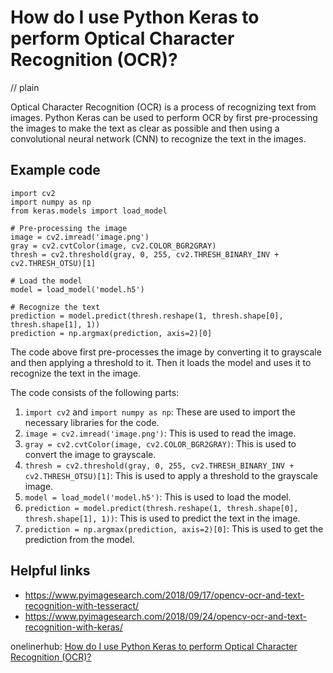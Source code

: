 # How do I use Python Keras to perform Optical Character Recognition (OCR)?
// plain

Optical Character Recognition (OCR) is a process of recognizing text from images. Python Keras can be used to perform OCR by first pre-processing the images to make the text as clear as possible and then using a convolutional neural network (CNN) to recognize the text in the images.

## Example code

```
import cv2
import numpy as np
from keras.models import load_model

# Pre-processing the image
image = cv2.imread('image.png')
gray = cv2.cvtColor(image, cv2.COLOR_BGR2GRAY)
thresh = cv2.threshold(gray, 0, 255, cv2.THRESH_BINARY_INV + cv2.THRESH_OTSU)[1]

# Load the model
model = load_model('model.h5')

# Recognize the text
prediction = model.predict(thresh.reshape(1, thresh.shape[0], thresh.shape[1], 1))
prediction = np.argmax(prediction, axis=2)[0]
```

The code above first pre-processes the image by converting it to grayscale and then applying a threshold to it. Then it loads the model and uses it to recognize the text in the image.

The code consists of the following parts:
1. `import cv2` and `import numpy as np`: These are used to import the necessary libraries for the code.
2. `image = cv2.imread('image.png')`: This is used to read the image.
3. `gray = cv2.cvtColor(image, cv2.COLOR_BGR2GRAY)`: This is used to convert the image to grayscale.
4. `thresh = cv2.threshold(gray, 0, 255, cv2.THRESH_BINARY_INV + cv2.THRESH_OTSU)[1]`: This is used to apply a threshold to the grayscale image.
5. `model = load_model('model.h5')`: This is used to load the model.
6. `prediction = model.predict(thresh.reshape(1, thresh.shape[0], thresh.shape[1], 1))`: This is used to predict the text in the image.
7. `prediction = np.argmax(prediction, axis=2)[0]`: This is used to get the prediction from the model.

## Helpful links
- https://www.pyimagesearch.com/2018/09/17/opencv-ocr-and-text-recognition-with-tesseract/
- https://www.pyimagesearch.com/2018/09/24/opencv-ocr-and-text-recognition-with-keras/

onelinerhub: [How do I use Python Keras to perform Optical Character Recognition (OCR)?](https://onelinerhub.com/python-keras/how-do-i-use-python-keras-to-perform-optical-character-recognition--ocr-)